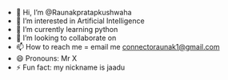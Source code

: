 - 👋 Hi, I’m @Raunakpratapkushwaha
- 👀 I’m interested in Artificial Intelligence
- 🌱 I’m currently learning python
- 💞️ I’m looking to collaborate on 
- 📫 How to reach me = email me connectoraunak1@gmail.com
- 😄 Pronouns: Mr X
- ⚡ Fun fact: my nickname is jaadu

<!---
Raunakpratapkushwaha/Raunakpratapkushwaha is a ✨ special ✨ repository because its `README.md` (this file) appears on your GitHub profile.
You can click the Preview link to take a look at your changes.
--->
